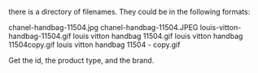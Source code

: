 there is a directory of filenames. They could be in the following formats:

chanel-handbag-11504.jpg
chanel-handbag-11504.JPEG
louis-vitton-handbag-11504.gif
louis vitton handbag 11504.gif
louis vitton handbag 11504copy.gif
louis vitton handbag 11504 - copy.gif

Get the id, the product type, and the brand.
